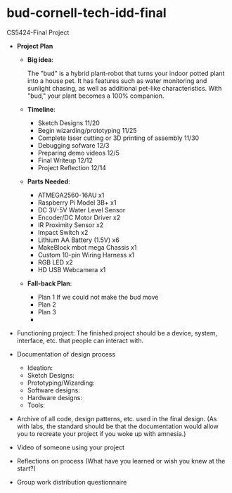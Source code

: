 # bud-cornell-tech-idd-final
CS5424-Final Project

- __Project Plan__
  - __Big idea__:

    The "bud" is a hybrid plant-robot that turns your indoor potted plant into a house pet. It has features such as water monitoring and sunlight chasing, as well as additional pet-like characteristics. With "bud," your plant becomes a 100% companion.

  - __Timeline__:
    - Sketch Designs 11/20
    - Begin wizarding/prototyping 11/25
    - Complete laser cutting or 3D printing of assembly 11/30
    - Debugging sofware 12/3
    - Preparing demo videos 12/5
    - Final Writeup 12/12
    - Project Reflection 12/14
 
  - __Parts Needed__:
    - ATMEGA2560-16AU x1
    - Raspberry Pi Model 3B+ x1
    - DC 3V-5V Water Level Sensor
    - Encoder/DC Motor Driver x2
    - IR Proximity Sensor x2
    - Impact Switch x2
    - Lithium AA Battery (1.5V) x6
    - MakeBlock mbot mega Chassis x1
    - Custom 10-pin Wiring Harness x1
    - RGB LED x2
    - HD USB Webcamera x1
    
  - __Fall-back Plan__:
    - Plan 1
      If we could not make the bud move
    - Plan 2
    - Plan 3
    - 

- Functioning project: The finished project should be a device, system, interface, etc. that people can interact with.

- Documentation of design process
  - Ideation:
  - Sketch Designs:
  - Prototyping/Wizarding:
  - Software designs:
  - Hardware designs:
  - Tools:

- Archive of all code, design patterns, etc. used in the final design. (As with labs, the standard should be that the documentation would allow you to recreate your project if you woke up with amnesia.)

- Video of someone using your project

- Reflections on process (What have you learned or wish you knew at the start?)

- Group work distribution questionnaire
